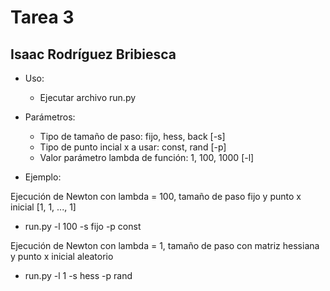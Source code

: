 # Tarea 3
## Isaac Rodríguez Bribiesca

* Uso:

    * Ejecutar archivo run.py

* Parámetros:

    * Tipo de tamaño de paso: fijo, hess, back [-s]
    * Tipo de punto incial x a usar: const, rand [-p]
    * Valor parámetro lambda de función: 1, 100, 1000 [-l]

* Ejemplo:

Ejecución de Newton con lambda = 100, tamaño de paso fijo y punto x inicial [1, 1, ..., 1]

  * run.py -l 100 -s fijo -p const

Ejecución de Newton con lambda = 1, tamaño de paso con matriz hessiana y punto x inicial aleatorio

  * run.py -l 1 -s hess -p rand
